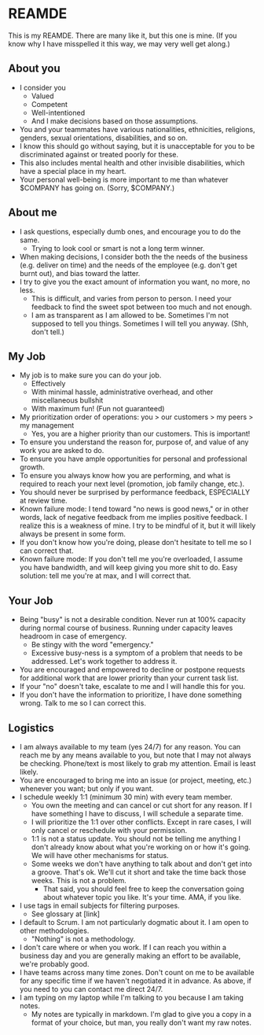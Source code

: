 # REAMDE

This is my REAMDE. There are many like it, but this one is mine. (If you know why I have misspelled it this way, we may very well get along.)

## About you
- I consider you
  - Valued
  - Competent
  - Well-intentioned
  - And I make decisions based on those assumptions.
- You and your teammates have various nationalities, ethnicities, religions, genders, sexual orientations, disabilities, and so on.
 - I know this should go without saying, but it is unacceptable for you to be discriminated against or treated poorly for these.
 - This also includes mental health and other invisible disabilities, which have a special place in my heart.
- Your personal well-being is more important to me than whatever $COMPANY has going on. (Sorry, $COMPANY.)

## About me
- I ask questions, especially dumb ones, and encourage you to do the same.
  - Trying to look cool or smart is not a long term winner.
- When making decisions, I consider both the the needs of the business (e.g. deliver on time) and the needs of the employee (e.g. don't get burnt out), and bias toward the latter.
- I try to give you the exact amount of information you want, no more, no less.
  - This is difficult, and varies from person to person. I need your feedback to find the sweet spot between too much and not enough.
  - I am as transparent as I am allowed to be. Sometimes I'm not supposed to tell you things. Sometimes I will tell you anyway. (Shh, don't tell.)

## My Job
- My job is to make sure you can do your job.
  - Effectively
  - With minimal hassle, administrative overhead, and other miscellaneous bullshit
  - With maximum fun! (Fun not guaranteed)
- My prioritization order of operations: you > our customers > my peers > my management
  - Yes, you are a higher priority than our customers. This is important!
- To ensure you understand the reason for, purpose of, and value of any work you are asked to do.
- To ensure you have ample opportunities for personal and professional growth.
- To ensure you always know how you are performing, and what is required to reach your next level (promotion, job family change, etc.).
 - You should never be surprised by performance feedback, ESPECIALLY at review time.
 - Known failure mode: I tend toward "no news is good news," or in other words, lack of negative feedback from me implies positive feedback. I realize this is a weakness of mine. I try to be mindful of it, but it will likely always be present in some form.
  - If you don't know how you're doing, please don't hesitate to tell me so I can correct that.
- Known failure mode: If you don't tell me you're overloaded, I assume you have bandwidth, and will keep giving you more shit to do. Easy solution: tell me you're at max, and I will correct that.

## Your Job
- Being "busy" is not a desirable condition. Never run at 100% capacity during normal course of business. Running under capacity leaves headroom in case of emergency.
    - Be stingy with the word "emergency."
    - Excessive busy-ness is a symptom of a problem that needs to be addressed. Let's work together to address it.
- You are encouraged and empowered to decline or postpone requests for additional work that are lower priority than your current task list.
 - If your "no" doesn't take, escalate to me and I will handle this for you.
 - If you don't have the information to prioritize, I have done something wrong. Talk to me so I can correct this.

## Logistics
- I am always available to my team (yes 24/7) for any reason. You can reach me by any means available to you, but note that I may not always be checking. Phone/text is most likely to grab my attention. Email is least likely.
- You are encouraged to bring me into an issue (or project, meeting, etc.) whenever you want; but only if you want.
- I schedule weekly 1:1 (minimum 30 min) with every team member.
  - You own the meeting and can cancel or cut short for any reason. If I have something I have to discuss, I will schedule a separate time.
  - I will prioritize the 1:1 over other conflicts. Except in rare cases, I will only cancel or reschedule with your permission.
  - 1:1 is not a status update. You should not be telling me anything I don't already know about what you're working on or how it's going. We will have other mechanisms for status.
  - Some weeks we don't have anything to talk about and don't get into a groove. That's ok. We'll cut it short and take the time back those weeks. This is not a problem.
    - That said, you should feel free to keep the conversation going about whatever topic you like. It's your time. AMA, if you like.
- I use tags in email subjects for filtering purposes.
  - See glossary at [link]
- I default to Scrum. I am not particularly dogmatic about it. I am open to other methodologies.   
  - "Nothing" is not a methodology.
- I don't care where or when you work. If I can reach you within a business day and you are generally making an effort to be available, we're probably good.
- I have teams across many time zones. Don't count on me to be available for any specific time if we haven't negotiated it in advance. As above, if you need to you can contact me direct 24/7.
- I am typing on my laptop while I'm talking to you because I am taking notes.
  - My notes are typically in markdown. I'm glad to give you a copy in a format of your choice, but man, you really don't want my raw notes. 
